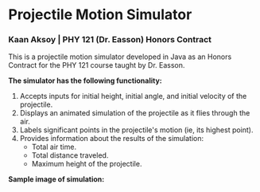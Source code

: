 # Projectile Motion Simulator
### Kaan Aksoy | PHY 121 (Dr. Easson) Honors Contract

This is a projectile motion simulator developed in Java as an Honors Contract for the PHY 121 course taught by Dr. Easson.

__The simulator has the following functionality:__
1. Accepts inputs for initial height, initial angle, and initial velocity of the projectile.
2. Displays an animated simulation of the projectile as it flies through the air.
3. Labels significant points in the projectile's motion (ie, its highest point).
4. Provides information about the results of the simulation:
   * Total air time.
   * Total distance traveled.
   * Maximum height of the projectile.
   

__Sample image of simulation:__

